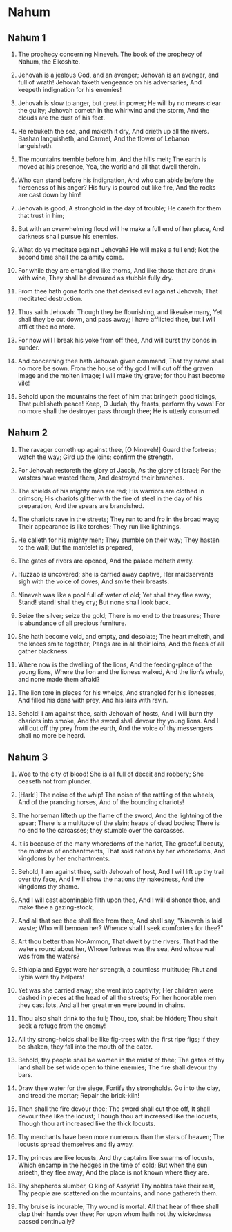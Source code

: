 # Nahum

## Nahum 1

1. The prophecy concerning Nineveh. The book of the prophecy of Nahum, the Elkoshite.

2. Jehovah is a jealous God, and an avenger; Jehovah is an avenger, and full of wrath! Jehovah taketh vengeance on his adversaries, And keepeth indignation for his enemies!

3. Jehovah is slow to anger, but great in power; He will by no means clear the guilty; Jehovah cometh in the whirlwind and the storm, And the clouds are the dust of his feet.

4. He rebuketh the sea, and maketh it dry, And drieth up all the rivers. Bashan languisheth, and Carmel, And the flower of Lebanon languisheth.

5. The mountains tremble before him, And the hills melt; The earth is moved at his presence, Yea, the world and all that dwell therein.

6. Who can stand before his indignation, And who can abide before the fierceness of his anger? His fury is poured out like fire, And the rocks are cast down by him!

7. Jehovah is good, A stronghold in the day of trouble; He careth for them that trust in him;

8. But with an overwhelming flood will he make a full end of her place, And darkness shall pursue his enemies.

9. What do ye meditate against Jehovah? He will make a full end; Not the second time shall the calamity come.

10. For while they are entangled like thorns, And like those that are drunk with wine, They shall be devoured as stubble fully dry.

11. From thee hath gone forth one that devised evil against Jehovah; That meditated destruction.

12. Thus saith Jehovah: Though they be flourishing, and likewise many, Yet shall they be cut down, and pass away; I have afflicted thee, but I will afflict thee no more.

13. For now will I break his yoke from off thee, And will burst thy bonds in sunder.

14. And concerning thee hath Jehovah given command, That thy name shall no more be sown. From the house of thy god I will cut off the graven image and the molten image; I will make thy grave; for thou hast become vile!

15. Behold upon the mountains the feet of him that bringeth good tidings, That publisheth peace! Keep, O Judah, thy feasts, perform thy vows! For no more shall the destroyer pass through thee; He is utterly consumed.

## Nahum 2

1. The ravager cometh up against thee, [O Nineveh!] Guard the fortress; watch the way; Gird up the loins; confirm the strength.

2. For Jehovah restoreth the glory of Jacob, As the glory of Israel; For the wasters have wasted them, And destroyed their branches.

3. The shields of his mighty men are red; His warriors are clothed in crimson; His chariots glitter with the fire of steel in the day of his preparation, And the spears are brandished.

4. The chariots rave in the streets; They run to and fro in the broad ways; Their appearance is like torches; They run like lightnings.

5. He calleth for his mighty men; They stumble on their way; They hasten to the wall; But the mantelet is prepared,

6. The gates of rivers are opened, And the palace melteth away.

7. Huzzab is uncovered; she is carried away captive, Her maidservants sigh with the voice of doves, And smite their breasts.

8. Nineveh was like a pool full of water of old; Yet shall they flee away; Stand! stand! shall they cry; But none shall look back.

9. Seize the silver; seize the gold; There is no end to the treasures; There is abundance of all precious furniture.

10. She hath become void, and empty, and desolate; The heart melteth, and the knees smite together; Pangs are in all their loins, And the faces of all gather blackness.

11. Where now is the dwelling of the lions, And the feeding-place of the young lions, Where the lion and the lioness walked, And the lion’s whelp, and none made them afraid?

12. The lion tore in pieces for his whelps, And strangled for his lionesses, And filled his dens with prey, And his lairs with ravin.

13. Behold! I am against thee, saith Jehovah of hosts, And I will burn thy chariots into smoke, And the sword shall devour thy young lions. And I will cut off thy prey from the earth, And the voice of thy messengers shall no more be heard.

## Nahum 3

1. Woe to the city of blood! She is all full of deceit and robbery; She ceaseth not from plunder.

2. [Hark!] The noise of the whip! The noise of the rattling of the wheels, And of the prancing horses, And of the bounding chariots!

3. The horseman lifteth up the flame of the sword, And the lightning of the spear; There is a multitude of the slain; heaps of dead bodies; There is no end to the carcasses; they stumble over the carcasses.

4. It is because of the many whoredoms of the harlot, The graceful beauty, the mistress of enchantments, That sold nations by her whoredoms, And kingdoms by her enchantments.

5. Behold, I am against thee, saith Jehovah of host, And I will lift up thy trail over thy face, And I will show the nations thy nakedness, And the kingdoms thy shame.

6. And I will cast abominable filth upon thee, And I will dishonor thee, and make thee a gazing-stock,

7. And all that see thee shall flee from thee, And shall say, "Nineveh is laid waste; Who will bemoan her? Whence shall I seek comforters for thee?"

8. Art thou better than No-Ammon, That dwelt by the rivers, That had the waters round about her, Whose fortress was the sea, And whose wall was from the waters?

9. Ethiopia and Egypt were her strength, a countless multitude; Phut and Lybia were thy helpers!

10. Yet was she carried away; she went into captivity; Her children were dashed in pieces at the head of all the streets; For her honorable men they cast lots, And all her great men were bound in chains.

11. Thou also shalt drink to the full; Thou, too, shalt be hidden; Thou shalt seek a refuge from the enemy!

12. All thy strong-holds shall be like fig-trees with the first ripe figs; If they be shaken, they fall into the mouth of the eater.

13. Behold, thy people shall be women in the midst of thee; The gates of thy land shall be set wide open to thine enemies; The fire shall devour thy bars.

14. Draw thee water for the siege, Fortify thy strongholds. Go into the clay, and tread the mortar; Repair the brick-kiln!

15. Then shall the fire devour thee; The sword shall cut thee off, It shall devour thee like the locust; Though thou art increased like the locusts, Though thou art increased like the thick locusts.

16. Thy merchants have been more numerous than the stars of heaven; The locusts spread themselves and fly away.

17. Thy princes are like locusts, And thy captains like swarms of locusts, Which encamp in the hedges in the time of cold; But when the sun ariseth, they flee away, And the place is not known where they are.

18. Thy shepherds slumber, O king of Assyria! Thy nobles take their rest, Thy people are scattered on the mountains, and none gathereth them.

19. Thy bruise is incurable; Thy wound is mortal. All that hear of thee shall clap their hands over thee; For upon whom hath not thy wickedness passed continually?